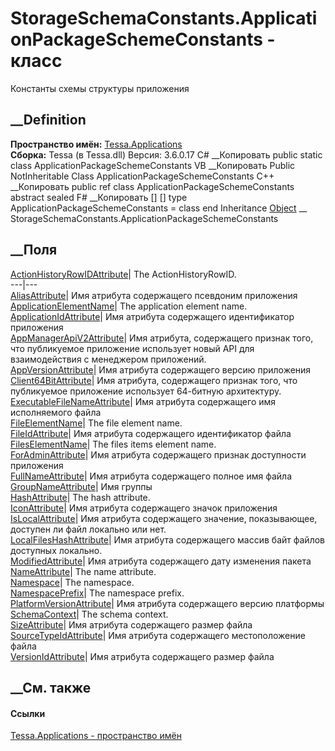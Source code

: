 # StorageSchemaConstants.ApplicationPackageSchemeConstants - класс
Константы схемы структуры приложения
## __Definition
 **Пространство имён:** [Tessa.Applications](N_Tessa_Applications.htm)  
 **Сборка:** Tessa (в Tessa.dll) Версия: 3.6.0.17
C# __Копировать
     public static class ApplicationPackageSchemeConstants
VB __Копировать
     Public NotInheritable Class ApplicationPackageSchemeConstants
C++ __Копировать
     public ref class ApplicationPackageSchemeConstants abstract sealed
F# __Копировать
     [<AbstractClassAttribute>]
    [<SealedAttribute>]
    type ApplicationPackageSchemeConstants = class end
Inheritance
    [Object](https://learn.microsoft.com/dotnet/api/system.object) __ StorageSchemaConstants.ApplicationPackageSchemeConstants
##  __Поля
[ActionHistoryRowIDAttribute](F_Tessa_Applications_StorageSchemaConstants_ApplicationPackageSchemeConstants_ActionHistoryRowIDAttribute.htm)|
The ActionHistoryRowID.  
---|---  
[AliasAttribute](F_Tessa_Applications_StorageSchemaConstants_ApplicationPackageSchemeConstants_AliasAttribute.htm)|
Имя атрибута содержащего псевдоним приложения  
[ApplicationElementName](F_Tessa_Applications_StorageSchemaConstants_ApplicationPackageSchemeConstants_ApplicationElementName.htm)|
The application element name.  
[ApplicationIdAttribute](F_Tessa_Applications_StorageSchemaConstants_ApplicationPackageSchemeConstants_ApplicationIdAttribute.htm)|
Имя атрибута содержащего идентификатор приложения  
[AppManagerApiV2Attribute](F_Tessa_Applications_StorageSchemaConstants_ApplicationPackageSchemeConstants_AppManagerApiV2Attribute.htm)|
Имя атрибута, содержащего признак того, что публикуемое приложение использует
новый API для взаимодействия с менеджером приложений.  
[AppVersionAttribute](F_Tessa_Applications_StorageSchemaConstants_ApplicationPackageSchemeConstants_AppVersionAttribute.htm)|
Имя атрибута содержащего версию приложения  
[Client64BitAttribute](F_Tessa_Applications_StorageSchemaConstants_ApplicationPackageSchemeConstants_Client64BitAttribute.htm)|
Имя атрибута, содержащего признак того, что публикуемое приложение использует
64-битную архитектуру.  
[ExecutableFileNameAttribute](F_Tessa_Applications_StorageSchemaConstants_ApplicationPackageSchemeConstants_ExecutableFileNameAttribute.htm)|
Имя атрибута содержащего имя исполняемого файла  
[FileElementName](F_Tessa_Applications_StorageSchemaConstants_ApplicationPackageSchemeConstants_FileElementName.htm)|
The file element name.  
[FileIdAttribute](F_Tessa_Applications_StorageSchemaConstants_ApplicationPackageSchemeConstants_FileIdAttribute.htm)|
Имя атрибута содержащего идентификатор файла  
[FilesElementName](F_Tessa_Applications_StorageSchemaConstants_ApplicationPackageSchemeConstants_FilesElementName.htm)|
The files items element name.  
[ForAdminAttribute](F_Tessa_Applications_StorageSchemaConstants_ApplicationPackageSchemeConstants_ForAdminAttribute.htm)|
Имя атрибута содержащего признак доступности приложения  
[FullNameAttribute](F_Tessa_Applications_StorageSchemaConstants_ApplicationPackageSchemeConstants_FullNameAttribute.htm)|
Имя атрибута содержащего полное имя файла  
[GroupNameAttribute](F_Tessa_Applications_StorageSchemaConstants_ApplicationPackageSchemeConstants_GroupNameAttribute.htm)|
Имя группы  
[HashAttribute](F_Tessa_Applications_StorageSchemaConstants_ApplicationPackageSchemeConstants_HashAttribute.htm)|
The hash attribute.  
[IconAttribute](F_Tessa_Applications_StorageSchemaConstants_ApplicationPackageSchemeConstants_IconAttribute.htm)|
Имя атрибута содержащего значок приложения  
[IsLocalAttribute](F_Tessa_Applications_StorageSchemaConstants_ApplicationPackageSchemeConstants_IsLocalAttribute.htm)|
Имя атрибута содержащего значение, показывающее, доступен ли файл локально или
нет.  
[LocalFilesHashAttribute](F_Tessa_Applications_StorageSchemaConstants_ApplicationPackageSchemeConstants_LocalFilesHashAttribute.htm)|
Имя атрибута содержащего массив байт файлов доступных локально.  
[ModifiedAttribute](F_Tessa_Applications_StorageSchemaConstants_ApplicationPackageSchemeConstants_ModifiedAttribute.htm)|
Имя атрибута содержащего дату изменения пакета  
[NameAttribute](F_Tessa_Applications_StorageSchemaConstants_ApplicationPackageSchemeConstants_NameAttribute.htm)|
The name attribute.  
[Namespace](F_Tessa_Applications_StorageSchemaConstants_ApplicationPackageSchemeConstants_Namespace.htm)|
The namespace.  
[NamespacePrefix](F_Tessa_Applications_StorageSchemaConstants_ApplicationPackageSchemeConstants_NamespacePrefix.htm)|
The namespace prefix.  
[PlatformVersionAttribute](F_Tessa_Applications_StorageSchemaConstants_ApplicationPackageSchemeConstants_PlatformVersionAttribute.htm)|
Имя атрибута содержащего версию платформы  
[SchemaContext](F_Tessa_Applications_StorageSchemaConstants_ApplicationPackageSchemeConstants_SchemaContext.htm)|
The schema context.  
[SizeAttribute](F_Tessa_Applications_StorageSchemaConstants_ApplicationPackageSchemeConstants_SizeAttribute.htm)|
Имя атрибута содержащего размер файла  
[SourceTypeIdAttribute](F_Tessa_Applications_StorageSchemaConstants_ApplicationPackageSchemeConstants_SourceTypeIdAttribute.htm)|
Имя атрибута содержащего местоположение файла  
[VersionIdAttribute](F_Tessa_Applications_StorageSchemaConstants_ApplicationPackageSchemeConstants_VersionIdAttribute.htm)|
Имя атрибута содержащего размер файла  
## __См. также
#### Ссылки
[Tessa.Applications - пространство имён](N_Tessa_Applications.htm)
